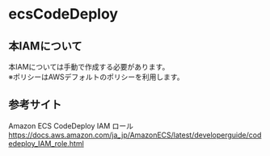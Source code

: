 # ecsCodeDeploy
##  本IAMについて
本IAMについては手動で作成する必要があります。\
※ポリシーはAWSデフォルトのポリシーを利用します。
##  参考サイト
Amazon ECS CodeDeploy IAM ロール\
https://docs.aws.amazon.com/ja_jp/AmazonECS/latest/developerguide/codedeploy_IAM_role.html
